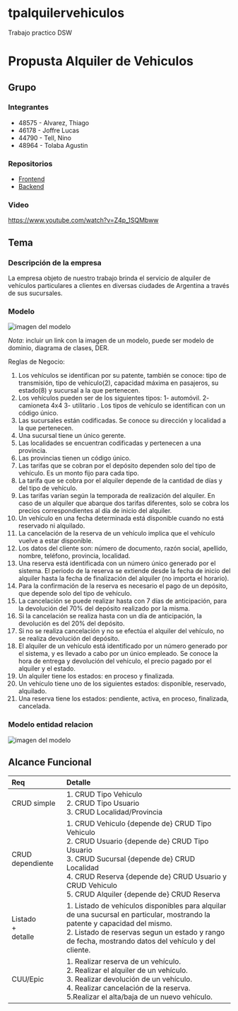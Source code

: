 # tpalquilervehiculos

Trabajo practico DSW

# Propusta Alquiler de Vehiculos

## Grupo

### Integrantes

- 48575 - Alvarez, Thiago
- 46178 - Joffre Lucas
- 44790 - Tell, Nino
- 48964 - Tolaba Agustin

### Repositorios

- [Frontend](https://github.com/agustintolaba/tpalquilervehiculos/tree/develop/client)
- [Backend](https://github.com/agustintolaba/tpalquilervehiculos/tree/develop/server)

### Video

https://www.youtube.com/watch?v=Z4p_1SQMbww

## Tema

### Descripción de la empresa

La empresa objeto de nuestro trabajo brinda el servicio de alquiler de vehículos particulares a clientes en diversas ciudades de Argentina a través de sus sucursales.

### Modelo

![imagen del modelo](https://github.com/agustintolaba/tpalquilervehiculos/blob/6b26e571f43473752812ab28ab2e38d898c4a5dd/images/modelo_modificado.png)

_Nota_: incluir un link con la imagen de un modelo, puede ser modelo de dominio, diagrama de clases, DER.

Reglas de Negocio:

1. Los vehículos se identifican por su patente, también se conoce: tipo de transmisión, tipo de vehículo(2), capacidad máxima en pasajeros, su estado(8) y sucursal a la que pertenecen. <br>
2. Los vehículos pueden ser de los siguientes tipos: 1- automóvil. 2- camioneta 4x4 3- utilitario . Los tipos de vehículo se identifican con un código único. <br>
3. Las sucursales están codificadas. Se conoce su dirección y localidad a la que pertenecen. <br>
4. Una sucursal tiene un único gerente. <br>
5. Las localidades se encuentran codificadas y pertenecen a una provincia.<br>
6. Las provincias tienen un código único.<br>
7. Las tarifas que se cobran por el depósito dependen solo del tipo de vehículo. Es un monto fijo para cada tipo.<br>
8. La tarifa que se cobra por el alquiler depende de la cantidad de días y del tipo de vehículo. <br>
9. Las tarifas varían según la temporada de realización del alquiler. En caso de un alquiler que abarque dos tarifas diferentes, solo se cobra los precios correspondientes al día de inicio del alquiler. <br>
10. Un vehículo en una fecha determinada está disponible cuando no está reservado ni alquilado. <br>
11. La cancelación de la reserva de un vehículo implica que el vehículo vuelve a estar disponible. <br>
12. Los datos del cliente son: número de documento, razón social, apellido, nombre, teléfono, provincia, localidad.<br>
13. Una reserva está identificada con un número único generado por el sistema. El periodo de la reserva se extiende desde la fecha de inicio del alquiler hasta la fecha de finalización del alquiler (no importa el horario). <br>
14. Para la confirmación de la reserva es necesario el pago de un depósito, que depende solo del tipo de vehículo.<br>
15. La cancelación se puede realizar hasta con 7 días de anticipación, para la devolución del 70% del depósito realizado por la misma. <br>
16. Si la cancelación se realiza hasta con un día de anticipación, la devolución es del 20% del depósito. <br>
17. Si no se realiza cancelación y no se efectúa el alquiler del vehículo, no se realiza devolución del depósito. <br>
18. El alquiler de un vehículo está identificado por un número generado por el sistema, y es llevado a cabo por un único empleado. Se conoce la hora de entrega y devolución del vehículo, el precio pagado por el alquiler y el estado.<br>
19. Un alquiler tiene los estados: en proceso y finalizada. <br>
20. Un vehículo tiene uno de los siguientes estados: disponible, reservado, alquilado.<br>
21. Una reserva tiene los estados: pendiente, activa, en proceso, finalizada, cancelada.<br>

### Modelo entidad relacion

![imagen del modelo](https://github.com/agustintolaba/tpalquilervehiculos/blob/2642f5b2f2dcbb3bd14464c7bbea62bddcde2fdc/docs/images/DER-nuevo.png)

## Alcance Funcional

| Req                     | Detalle                                                                                                                                                                                                                                                          |
| :---------------------- | :--------------------------------------------------------------------------------------------------------------------------------------------------------------------------------------------------------------------------------------------------------------- |
| CRUD simple             | 1. CRUD Tipo Vehiculo<br>2. CRUD Tipo Usuario<br>3. CRUD Localidad/Provincia                                                                                                                                                                                     |
| CRUD dependiente        | 1. CRUD Vehiculo {depende de} CRUD Tipo Vehiculo<br>2. CRUD Usuario {depende de} CRUD Tipo Usuario <br>3. CRUD Sucursal {depende de} CRUD Localidad <br>4. CRUD Reserva {depende de} CRUD Usuario y CRUD Vehiculo <br>5. CRUD Alquiler {depende de} CRUD Reserva |
| Listado<br>+<br>detalle | 1. Listado de vehículos disponibles para alquilar de una sucursal en particular, mostrando la patente y capacidad del mismo. <br> 2. Listado de reservas segun un estado y rango de fecha, mostrando datos del vehículo y del cliente.                           |
| CUU/Epic                | 1. Realizar reserva de un vehículo. <br> 2. Realizar el alquiler de un vehículo. <br>3. Realizar devolución de un vehículo. <br> 4. Realizar cancelación de la reserva. <br> 5.Realizar el alta/baja de un nuevo vehículo.                                       |
